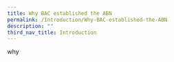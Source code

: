 ```yaml
---
title: Why BAC established the ABN
permalink: /Introduction/Why-BAC-established-the-ABN
description: ""
third_nav_title: Introduction
---
```





why